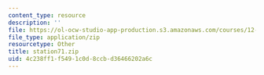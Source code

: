 ```yaml
---
content_type: resource
description: ''
file: https://ol-ocw-studio-app-production.s3.amazonaws.com/courses/12-808-introduction-to-observational-physical-oceanography-fall-2004/4c238ff1f5491c0d8ccbd36466202a6c_station71.zip
file_type: application/zip
resourcetype: Other
title: station71.zip
uid: 4c238ff1-f549-1c0d-8ccb-d36466202a6c
---
```

